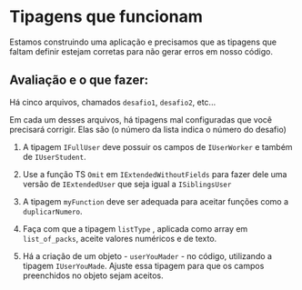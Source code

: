 Tipagens que funcionam
=====

Estamos construindo uma aplicação e precisamos que as tipagens que faltam definir estejam corretas para não gerar erros em nosso código.

## Avaliação e o que fazer:

Há cinco arquivos, chamados ```desafio1```, ```desafio2```, etc...

Em cada um desses arquivos, há tipagens mal configuradas que você precisará corrigir. Elas são (o número da lista indica o número do desafio)

1. A tipagem ```IFullUser``` deve possuir os campos de ```IUserWorker``` e também de ```IUserStudent```.

2. Use a função TS ```Omit``` em ```IExtendedWithoutFields``` para fazer dele uma versão de ```IExtendedUser``` que seja igual a ```ISiblingsUser```

3. A tipagem ```myFunction``` deve ser adequada para aceitar funções como a ```duplicarNumero```.

4. Faça com que a tipagem ```listType``` , aplicada como array em ```list_of_packs```, aceite valores numéricos e de texto.

5. Há a criação de um objeto  - ```userYouMader``` - no código, utilizando a tipagem ```IUserYouMade```. Ajuste essa tipagem para que os campos preenchidos no objeto sejam aceitos.

